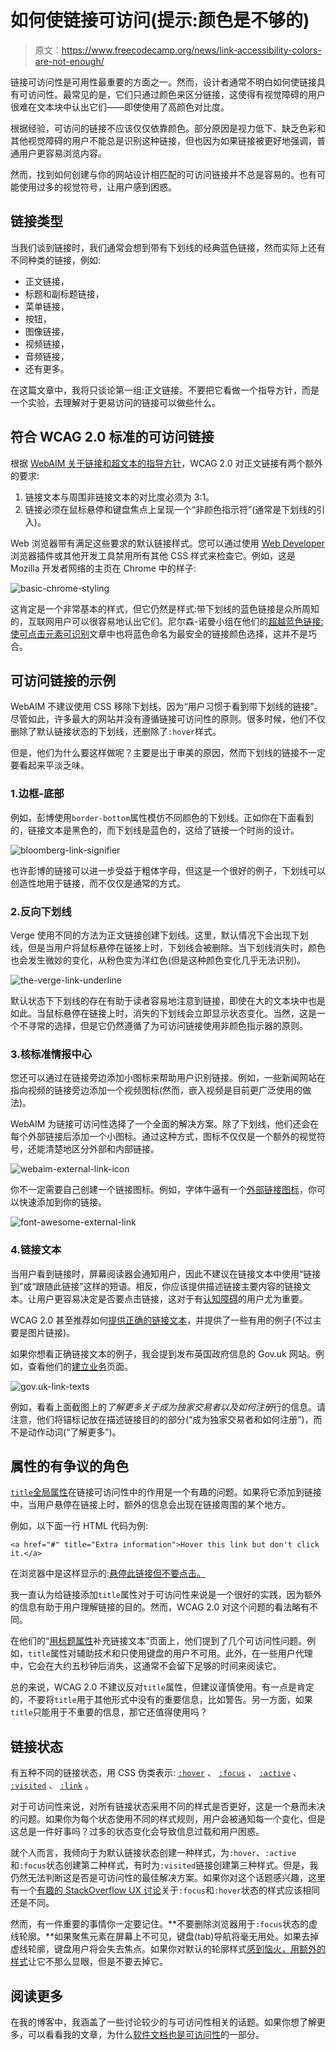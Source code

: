 # 如何使链接可访问(提示:颜色是不够的)

> 原文：<https://www.freecodecamp.org/news/link-accessibility-colors-are-not-enough/>

链接可访问性是可用性最重要的方面之一。然而，设计者通常不明白如何使链接具有可访问性。最常见的是，它们只通过颜色来区分链接，这使得有视觉障碍的用户很难在文本块中认出它们——即使使用了高颜色对比度。

根据经验，可访问的链接不应该仅仅依靠颜色。部分原因是视力低下、缺乏色彩和其他视觉障碍的用户不能总是识别这种链接，但也因为如果链接被更好地强调，普通用户更容易浏览内容。

然而，找到如何创建与你的网站设计相匹配的可访问链接并不总是容易的。也有可能使用过多的视觉符号，让用户感到困惑。

## 链接类型

当我们谈到链接时，我们通常会想到带有下划线的经典蓝色链接，然而实际上还有不同种类的链接，例如:

*   正文链接，
*   标题和副标题链接，
*   菜单链接，
*   按钮，
*   图像链接，
*   视频链接，
*   音频链接，
*   还有更多。

在这篇文章中，我将只谈论第一组:正文链接。不要把它看做一个指导方针，而是一个实验，去理解对于更易访问的链接可以做些什么。

## 符合 WCAG 2.0 标准的可访问链接

根据 [WebAIM 关于链接和超文本的指导方针](https://webaim.org/techniques/hypertext/link_text)，WCAG 2.0 对正文链接有两个额外的要求:

1.  链接文本与周围非链接文本的对比度必须为 3:1。
2.  链接必须在鼠标悬停和键盘焦点上呈现一个“非颜色指示符”(通常是下划线的引入)。

Web 浏览器带有满足这些要求的默认链接样式。您可以通过使用 [Web Developer](https://chrispederick.com/work/web-developer/) 浏览器插件或其他开发工具禁用所有其他 CSS 样式来检查它。例如，这是 Mozilla 开发者网络的主页在 Chrome 中的样子:

![basic-chrome-styling](img/cf9b2c28b85c07922701351752ee2a3e.png)

这肯定是一个非常基本的样式，但它仍然是样式:带下划线的蓝色链接是众所周知的，互联网用户可以很容易地认出它们。尼尔森-诺曼小组在他们的[超越蓝色链接:使可点击元素可识别](https://www.nngroup.com/articles/clickable-elements/)文章中也将蓝色命名为最安全的链接颜色选择，这并不是巧合。

## 可访问链接的示例

WebAIM 不建议使用 CSS 移除下划线，因为“用户习惯于看到带下划线的链接”。尽管如此，许多最大的网站并没有遵循链接可访问性的原则。很多时候，他们不仅删除了默认链接状态的下划线，还删除了`:hover`样式。

但是，他们为什么要这样做呢？主要是出于审美的原因，然而下划线的链接不一定要看起来平淡乏味。

### 1.边框-底部

例如，彭博使用`border-bottom`属性模仿不同颜色的下划线。正如你在下面看到的，链接文本是黑色的，而下划线是蓝色的，这给了链接一个时尚的设计。

![bloomberg-link-signifier](img/9e04b70a1bddf122ab5c3c410ce04789.png)

也许彭博的链接可以进一步受益于粗体字母，但这是一个很好的例子，下划线可以创造性地用于链接，而不仅仅是通常的方式。

### 2.反向下划线

Verge 使用不同的方法为正文链接创建下划线。这里，默认情况下会出现下划线，但是当用户将鼠标悬停在链接上时，下划线会被删除。当下划线消失时，颜色也会发生微妙的变化，从粉色变为洋红色(但是这种颜色变化几乎无法识别)。

![the-verge-link-underline](img/d7d715e1be40deefd925c8e67e68fadc.png)

默认状态下下划线的存在有助于读者容易地注意到链接，即使在大的文本块中也是如此。当鼠标悬停在链接上时，消失的下划线会立即显示状态变化。当然，这是一个不寻常的选择，但是它仍然遵循了为可访问链接使用非颜色指示器的原则。

### 3.核标准情报中心

您还可以通过在链接旁边添加小图标来帮助用户识别链接。例如，一些新闻网站在指向视频的链接旁边添加一个视频图标(然而，嵌入视频是目前更广泛使用的做法)。

WebAIM 为链接可访问性选择了一个全面的解决方案。除了下划线，他们还会在每个外部链接后添加一个小图标。通过这种方式，图标不仅仅是一个额外的视觉符号，还能清楚地区分外部和内部链接。

![webaim-external-link-icon](img/9635a6b65a715aa3c667026a8695b098.png)

你不一定需要自己创建一个链接图标。例如，字体牛逼有一个[外部链接图标](https://fontawesome.com/icons/external-link-alt?style=solid&from=io)，你可以快速添加到你的链接。

![font-awesome-external-link](img/0c171f70e4076331f8ec96d40b673927.png)

### 4.链接文本

当用户看到链接时，屏幕阅读器会通知用户，因此不建议在链接文本中使用“链接到”或“跟随此链接”这样的短语。相反，你应该提供描述链接主要内容的链接文本。让用户更容易决定是否要点击链接，这对于有[认知障碍](https://webaim.org/articles/cognitive/)的用户尤为重要。

WCAG 2.0 甚至推荐如何[提供正确的链接文本](https://www.w3.org/TR/2008/WD-WCAG20-TECHS-20081103/H30.html)，并提供了一些有用的例子(不过主要是图片链接)。

如果你想看正确链接文本的例子，我会提到发布英国政府信息的 Gov.uk 网站。例如，查看他们的[建立业务](https://www.gov.uk/set-up-business)页面。

![gov.uk-link-texts](img/cf2f529073b26886453a3f4a055ec7a8.png)

例如，看看上面截图上的*了解更多关于成为独家交易者以及如何注册*行的信息。请注意，他们将锚标记放在描述链接目的的部分(“成为独家交易者和如何注册”)，而不是动作动词(“了解更多”)。

## 属性的有争议的角色

[`title`全局属性](https://developer.mozilla.org/en-US/docs/Web/HTML/Global_attributes/title)在链接可访问性中的作用是一个有趣的问题。如果将它添加到链接中，当用户悬停在链接上时，额外的信息会出现在链接周围的某个地方。

例如，以下面一行 HTML 代码为例:

`<a href="#" title="Extra information">Hover this link but don't click it.</a>`

在浏览器中是这样显示的:[悬停此链接但不要点击。](# "Extra information")

我一直认为给链接添加`title`属性对于可访问性来说是一个很好的实践，因为额外的信息有助于用户理解链接的目的。然而，WCAG 2.0 对这个问题的看法略有不同。

在他们的“[用标题属性](https://www.w3.org/TR/2008/WD-WCAG20-TECHS-20081103/H33.html)补充链接文本”页面上，他们提到了几个可访问性问题。例如，`title`属性对辅助技术和只使用键盘的用户不可用。此外，在一些用户代理中，它会在大约五秒钟后消失，这通常不会留下足够的时间来阅读它。

总的来说，WCAG 2.0 不建议反对`title`属性，但建议谨慎使用。有一点是肯定的，不要将`title`用于其他形式中没有的重要信息，比如警告。另一方面，如果`title`只能用于不重要的信息，那它还值得使用吗？

## 链接状态

有五种不同的链接状态，用 CSS 伪类表示: [`:hover`](https://developer.mozilla.org/en-US/docs/Web/CSS/:hover) 、 [`:focus`](https://developer.mozilla.org/en-US/docs/Web/CSS/:focus) 、 [`:active`](https://developer.mozilla.org/en-US/docs/Web/CSS/:active) 、 [`:visited`](https://developer.mozilla.org/en-US/docs/Web/CSS/:visited) 、 [`:link`](https://developer.mozilla.org/en-US/docs/Web/CSS/:link) 。

对于可访问性来说，对所有链接状态采用不同的样式是否更好，这是一个悬而未决的问题。如果你为每个状态使用不同的样式规则，用户会被通知每一个变化，但是这总是一件好事吗？过多的状态变化会导致信息过载和用户困惑。

就个人而言，我倾向于为默认链接状态创建一种样式，为`:hover`、`:active`和`:focus`状态创建第二种样式，有时为`:visited`链接创建第三种样式。但是，我仍然无法判断这是否是可访问性的最佳解决方案。如果你对这个话题感兴趣，这里有一个[有趣的 StackOverflow UX 讨论](https://ux.stackexchange.com/questions/73403/should-focus-and-hover-styles-be-the-same-or-distinct)关于`:focus`和`:hover`状态的样式应该相同还是不同。

然而，有一件重要的事情你一定要记住。**不要删除浏览器用于`:focus`状态的虚线轮廓。**如果聚焦元素在屏幕上不可见，键盘(tab)导航将毫无用处。如果去掉虚线轮廓，键盘用户将会失去焦点。如果你对默认的轮廓样式[感到恼火，用额外的样式](https://a11yproject.com/posts/never-remove-css-outlines/)让它不那么显眼，但是不要去掉它。

## 阅读更多

在我的博客中，我涵盖了一些讨论较少的与可访问性相关的话题。如果你想了解更多，可以看看我的文章，为什么[软件文档也是可访问性](https://www.annalytic.com/documentation-part-of-accessibility.html)的一部分。